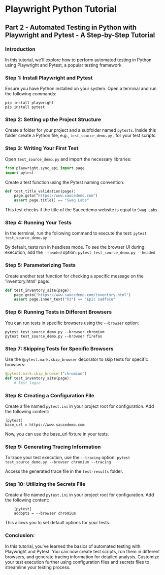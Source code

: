 
# Playwright Python Tutorial
## Part 2 - Automated Testing in Python with Playwright and Pytest - A Step-by-Step Tutorial
### Introduction


In this tutorial, we'll explore how to perform automated testing in Python using Playwright and Pytest, a popular testing framework


### Step 1: Install Playwright and Pytest
Ensure you have Python installed on your system. Open a terminal and run the following commands:

```
pip install playwright
pip install pytest
```

### Step 2: Setting up the Project Structure
Create a folder for your project and a subfolder named `pytests`. Inside this folder create a Python file, e.g., `test_source_demo.py,` for your test scripts.

### Step 3: Writing Your First Test

Open `test_source_demo.py` and import the necessary libraries:

```py
from playwright.sync_api import page
import pytest
```

Create a test function using the Pytest naming convention:

```py
def test_title_validation(page):
    page.goto("https://www.saucedemo.com")
    assert page.title() == "Swag Labs"
```

This test checks if the title of the Saucedemo website is equal to `Swag Labs`.

### Step 4: Running Your Tests

In the terminal, run the following command to execute the test: `pytest test_source_demo.py`

By default, tests run in headless mode. To see the browser UI during execution, add the `--headed` option:
`pytest test_source_demo.py --headed`

### Step 5: Parameterizing Tests

Create another test function for checking a specific message on the 'inventory.html' page:

```py
def test_inventory_site(page):
    page.goto("https://www.saucedemo.com/inventory.html")
    assert page.inner_text("h3") == "Epic sadface"
```

### Step 6: Running Tests in Different Browsers

You can run tests in specific browsers using the `--browser` option:

```
pytest test_source_demo.py --browser chromium
pytest test_source_demo.py --browser firefox
```

### Step 7: Skipping Tests for Specific Browsers

Use the `@pytest.mark.skip_browser` decorator to skip tests for specific browsers:

```py
@pytest.mark.skip_browser("chromium")
def test_inventory_site(page):
    # Test logic
```

### Step 8: Creating a Configuration File

Create a file named `pytest.ini` in your project root for configuration. Add the following content:

```
[pytest]
base_url = https://www.saucedemo.com
```

Now, you can use the base_url fixture in your tests.

### Step 9: Generating Tracing Information

To trace your test execution, use the `--tracing` option: `pytest test_source_demo.py --browser chromium --tracing`

Access the generated trace file in the `test-results` folder.

### Step 10: Utilizing the Secrets File

Create a file named `pytest.ini` in your project root for configuration. Add the following content:

```
    [pytest]
    addopts = --browser chromium
```

This allows you to set default options for your tests.

### Conclusion:

In this tutorial, you've learned the basics of automated testing with Playwright and Pytest.
You can now create test scripts, run them in different browsers, and generate tracing information for detailed analysis. 
Customize your test execution further using configuration files and secrets files to streamline your testing process.










